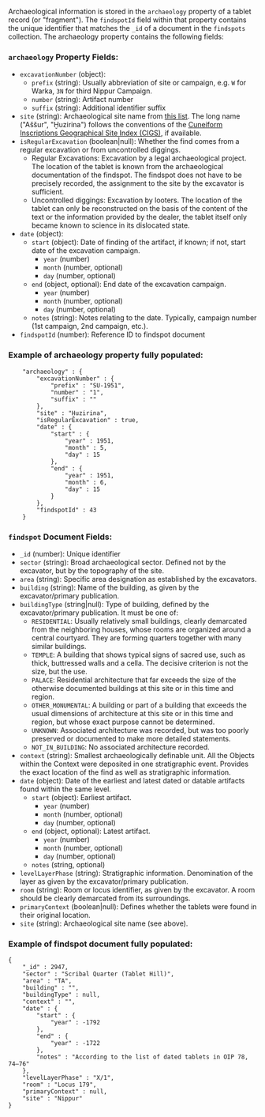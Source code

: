 Archaeological information is stored in the `archaeology` property of a tablet record (or "fragment"). The `findspotId` field within that property contains the unique identifier that matches the `_id` of a document in the `findspots` collection. The archaeology property contains the following fields:

### `archaeology` Property Fields:
- `excavationNumber` (object):
  - `prefix` (string): Usually abbreviation of site or campaign, e.g. `W` for Warka, `3N` for third Nippur Campaign.
  - `number` (string): Artifact number
  - `suffix` (string): Additional identifier suffix
- `site` (string): Archaeological site name from [this list](https://github.com/ElectronicBabylonianLiterature/ebl-api/blob/master/ebl/common/domain/provenance.py). The long name ("Aššur", "Ḫuzirina") follows the conventions of the [Cuneiform Inscriptions Geographical Site Index (CIGS)](https://zenodo.org/records/14568765), if available.
- `isRegularExcavation` (boolean|null): Whether the find comes from a regular excavation or from uncontrolled diggings.
  - Regular Excavations: Excavation by a legal archaeological project. The location of the tablet is known from the archaeological documentation of the findspot. The findspot does not have to be precisely recorded, the assignment to the site by the excavator is sufficient.
  - Uncontrolled diggings: Excavation by looters. The location of the tablet can only be reconstructed on the basis of the content of the text or the information provided by the dealer, the tablet itself only became known to science in its dislocated state. 
- `date` (object):
  - `start` (object): Date of finding of the artifact, if known; if not, start date of the excavation campaign. 
    - `year` (number)
    - `month` (number, optional)
    - `day` (number, optional)
  - `end` (object, optional): End date of the excavation campaign.
    - `year` (number)
    - `month` (number, optional)
    - `day` (number, optional)
  - `notes` (string): Notes relating to the date. Typically, campaign number (1st campaign, 2nd campaign, etc.).
- `findspotId` (number): Reference ID to findspot document

### Example of archaeology property fully populated:
```
    "archaeology" : {
        "excavationNumber" : {
            "prefix" : "SU-1951",
            "number" : "1",
            "suffix" : ""
        },
        "site" : "Ḫuzirina",
        "isRegularExcavation" : true,
        "date" : {
            "start" : {
                "year" : 1951,
                "month" : 5,
                "day" : 15
            },
            "end" : {
                "year" : 1951,
                "month" : 6,
                "day" : 15
            }
        },
        "findspotId" : 43
    }
```

### `findspot` Document Fields:
- `_id` (number): Unique identifier
- `sector` (string): Broad archaeological sector. Defined not by the excavator, but by the topography of the site.
- `area` (string): Specific area designation as established by the excavators. 
- `building` (string): Name of the building, as given by the excavator/primary publication.
- `buildingType` (string|null): Type of building, defined by the excavator/primary publication. It must be one of:
   - `RESIDENTIAL`: Usually relatively small buildings, clearly demarcated from the neighboring houses, whose rooms are organized around a central courtyard. They are forming quarters together with many similar buildings.
   - `TEMPLE`: A building that shows typical signs of sacred use, such as thick, buttressed walls and a cella. The decisive criterion is not the size, but the use.
   - `PALACE`: Residential architecture that far exceeds the size of the otherwise documented buildings at this site or in this time and region.
   - `OTHER_MONUMENTAL`: A building or part of a building that exceeds the usual dimensions of architecture at this site or in this time and region, but whose exact purpose cannot be determined.
   - `UNKNOWN`: Associated architecture was recorded, but was too poorly preserved or documented to make more detailed statements.
   - `NOT_IN_BUILDING`: No associated architecture recorded.
- `context` (string): Smallest archaeologically definable unit. All the Objects within the Context were deposited in one stratigraphic event. Provides the exact location of the find as well as stratigraphic information.
- `date` (object): Date of the earliest and latest dated or datable artifacts found within the same level.
  - `start` (object): Earliest artifact.
    - `year` (number)
    - `month` (number, optional)
    - `day` (number, optional)
  - `end` (object, optional): Latest artifact.
    - `year` (number)
    - `month` (number, optional)
    - `day` (number, optional)
  - `notes` (string, optional)
- `levelLayerPhase` (string): Stratigraphic information. Denomination of the layer as given by the excavator/primary publication.
- `room` (string): Room or locus identifier, as given by the excavator. A room should be clearly demarcated from its surroundings.
- `primaryContext` (boolean|null): Defines whether the tablets were found in their original location.
- `site` (string): Archaeological site name (see above).

### Example of findspot document fully populated:
```
{
    "_id" : 2947,
    "sector" : "Scribal Quarter (Tablet Hill)",
    "area" : "TA",
    "building" : "",
    "buildingType" : null,
    "context" : "",
    "date" : {
        "start" : {
            "year" : -1792
        },
        "end" : {
            "year" : -1722
        },
        "notes" : "According to the list of dated tablets in OIP 78, 74–76"
    },
    "levelLayerPhase" : "X/1",
    "room" : "Locus 179",
    "primaryContext" : null,
    "site" : "Nippur"
}
```
